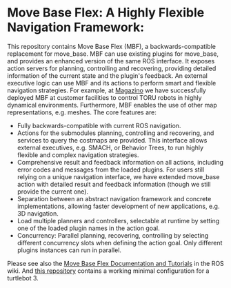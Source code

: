 # Move Base Flex: A Highly Flexible Navigation Framework:

This repository contains Move Base Flex (MBF), a backwards-compatible replacement for move_base. MBF can use existing plugins for move_base, and provides an enhanced version of the same ROS interface. It exposes action servers for planning, controlling and recovering, providing detailed information of the current state and the plugin's feedback. An external executive logic can use MBF and its actions to perform smart and flexible navigation strategies. For example, at [Magazino](https://www.magazino.eu/?lang=en) we have successfully deployed MBF at customer facilities to control TORU robots in highly dynamical environments. Furthermore, MBF enables the use of other map representations, e.g. meshes. The core features are:
 
* Fully backwards-compatible with current ROS navigation.
* Actions for the submodules planning, controlling and recovering, and services to query the costmaps are provided. This interface allows external executives, e.g. SMACH, or Behavior Trees, to run highly flexible and complex navigation strategies.
* Comprehensive result and feedback information on all actions, including error codes and messages from the loaded plugins. For users still relying on a unique navigation interface, we have extended move_base action with detailed result and feedback information (though we still provide the current one).
* Separation between an abstract navigation framework and concrete implementations, allowing faster development of new applications, e.g. 3D navigation.
* Load multiple planners and controllers, selectable at runtime by setting one of the loaded plugin names in the action goal. 
* Concurrency: Parallel planning, recovering, controlling by selecting different concurrency slots when defining the action goal. Only different plugins instances can run in parallel.

Please see also the [Move Base Flex Documentation and Tutorials](https://wiki.ros.org/move_base_flex) in the ROS wiki. And [this repository](https://github.com/Rayman/turtlebot3_mbf) contains a working minimal configuration for a turtlebot 3.
